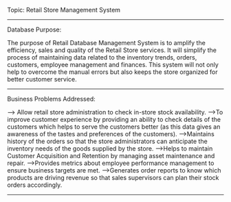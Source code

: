 Topic: Retail Store Management System
<hr>
Database Purpose:

The purpose of Retail Database Management System is to amplify the efficiency, sales and quality of the Retail
Store services. It will simplify the process of maintaining data related to the inventory trends, orders, customers,
employee management and finances. This system will not only help to overcome the manual errors but also keeps
the store organized for better customer service.
<hr>
Business Problems Addressed:

--> Allow retail store administration to check in-store stock availability.
-->To improve customer experience by providing an ability to check details of the customers which helps to
serve the customers better (as this data gives an awareness of the tastes and preferences of the customers).
-->Maintains history of the orders so that the store administrators can anticipate the inventory needs of the
goods supplied by the store.
-->Helps to maintain Customer Acquisition and Retention by managing asset maintenance and repair.
-->Provides metrics about employee performance management to ensure business targets are met.
-->Generates order reports to know which products are driving revenue so that sales supervisors can plan their
stock orders accordingly.
<hr>
